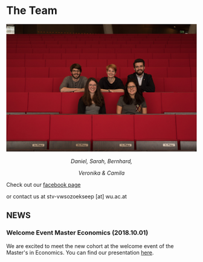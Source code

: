 # The Team

![](team.jpg)
 <center> 
 
 *Daniel, Sarah, Bernhard,* 

 *Veronika & Camila*

</center>

Check out our [facebook page](https://www.facebook.com/vwsozoekseep/)

or contact us at stv-vwsozoekseep [at] wu.ac.at

## NEWS

### Welcome Event Master Economics (2018.10.01)

We are excited to meet the new cohort at the welcome event of the Master's in Economics. You can find our presentation [here](./presi.pdf).
